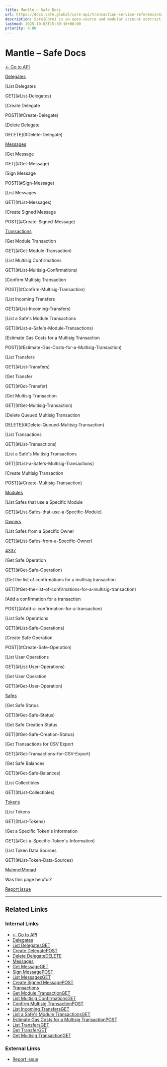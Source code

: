 ```yaml
---
title: Mantle – Safe Docs
url: https://docs.safe.global/core-api/transaction-service-reference/mantle
description: Safe{Core} is an open-source and modular account abstraction stack. Learn about its features and how to use it.
lastmod: 2025-10-03T15:39:10+00:00
priority: 0.80
---
```


# Mantle – Safe Docs

[← Go to API](/core-api/transaction-service-overview)

[Delegates](#Delegates)

[List Delegates

GET](#List-Delegates)

[Create Delegate

POST](#Create-Delegate)

[Delete Delegate

DELETE](#Delete-Delegate)

[Messages](#Messages)

[Get Message

GET](#Get-Message)

[Sign Message

POST](#Sign-Message)

[List Messages

GET](#List-Messages)

[Create Signed Message

POST](#Create-Signed-Message)

[Transactions](#Transactions)

[Get Module Transaction

GET](#Get-Module-Transaction)

[List Multisig Confirmations

GET](#List-Multisig-Confirmations)

[Confirm Multisig Transaction

POST](#Confirm-Multisig-Transaction)

[List Incoming Transfers

GET](#List-Incoming-Transfers)

[List a Safe's Module Transactions

GET](#List-a-Safe's-Module-Transactions)

[Estimate Gas Costs for a Multisig Transaction

POST](#Estimate-Gas-Costs-for-a-Multisig-Transaction)

[List Transfers

GET](#List-Transfers)

[Get Transfer

GET](#Get-Transfer)

[Get Multisig Transaction

GET](#Get-Multisig-Transaction)

[Delete Queued Multisig Transaction

DELETE](#Delete-Queued-Multisig-Transaction)

[List Transactions

GET](#List-Transactions)

[List a Safe's Multisig Transactions

GET](#List-a-Safe's-Multisig-Transactions)

[Create Multisig Transaction

POST](#Create-Multisig-Transaction)

[Modules](#Modules)

[List Safes that use a Specific Module

GET](#List-Safes-that-use-a-Specific-Module)

[Owners](#Owners)

[List Safes from a Specific Owner

GET](#List-Safes-from-a-Specific-Owner)

[4337](#4337)

[Get Safe Operation

GET](#Get-Safe-Operation)

[Get the list of confirmations for a multisig transaction

GET](#Get-the-list-of-confirmations-for-a-multisig-transaction)

[Add a confirmation for a transaction

POST](#Add-a-confirmation-for-a-transaction)

[List Safe Operations

GET](#List-Safe-Operations)

[Create Safe Operation

POST](#Create-Safe-Operation)

[List User Operations

GET](#List-User-Operations)

[Get User Operation

GET](#Get-User-Operation)

[Safes](#Safes)

[Get Safe Status

GET](#Get-Safe-Status)

[Get Safe Creation Status

GET](#Get-Safe-Creation-Status)

[Get Transactions for CSV Export

GET](#Get-Transactions-for-CSV-Export)

[Get Safe Balances

GET](#Get-Safe-Balances)

[List Collectibles

GET](#List-Collectibles)

[Tokens](#Tokens)

[List Tokens

GET](#List-Tokens)

[Get a Specific Token's Information

GET](#Get-a-Specific-Token's-Information)

[List Token Data Sources

GET](#List-Token-Data-Sources)

[Mainnet](/core-api/transaction-service-reference/mainnet "Mainnet")[Monad](/core-api/transaction-service-reference/monad "Monad")

Was this page helpful?

[Report issue](https://github.com/safe-global/safe-docs/issues/new?assignees=&labels=nextra-feedback&projects=&template=nextra-feedback.yml&title=%5BFeedback%5D+)

---

## Related Links

### Internal Links

- [← Go to API](https://docs.safe.global/core-api/transaction-service-overview)
- [Delegates](https://docs.safe.global/core-api/transaction-service-reference/mantle#Delegates)
- [List DelegatesGET](https://docs.safe.global/core-api/transaction-service-reference/mantle#List-Delegates)
- [Create DelegatePOST](https://docs.safe.global/core-api/transaction-service-reference/mantle#Create-Delegate)
- [Delete DelegateDELETE](https://docs.safe.global/core-api/transaction-service-reference/mantle#Delete-Delegate)
- [Messages](https://docs.safe.global/core-api/transaction-service-reference/mantle#Messages)
- [Get MessageGET](https://docs.safe.global/core-api/transaction-service-reference/mantle#Get-Message)
- [Sign MessagePOST](https://docs.safe.global/core-api/transaction-service-reference/mantle#Sign-Message)
- [List MessagesGET](https://docs.safe.global/core-api/transaction-service-reference/mantle#List-Messages)
- [Create Signed MessagePOST](https://docs.safe.global/core-api/transaction-service-reference/mantle#Create-Signed-Message)
- [Transactions](https://docs.safe.global/core-api/transaction-service-reference/mantle#Transactions)
- [Get Module TransactionGET](https://docs.safe.global/core-api/transaction-service-reference/mantle#Get-Module-Transaction)
- [List Multisig ConfirmationsGET](https://docs.safe.global/core-api/transaction-service-reference/mantle#List-Multisig-Confirmations)
- [Confirm Multisig TransactionPOST](https://docs.safe.global/core-api/transaction-service-reference/mantle#Confirm-Multisig-Transaction)
- [List Incoming TransfersGET](https://docs.safe.global/core-api/transaction-service-reference/mantle#List-Incoming-Transfers)
- [List a Safe's Module TransactionsGET](https://docs.safe.global/core-api/transaction-service-reference/mantle#List-a-Safe's-Module-Transactions)
- [Estimate Gas Costs for a Multisig TransactionPOST](https://docs.safe.global/core-api/transaction-service-reference/mantle#Estimate-Gas-Costs-for-a-Multisig-Transaction)
- [List TransfersGET](https://docs.safe.global/core-api/transaction-service-reference/mantle#List-Transfers)
- [Get TransferGET](https://docs.safe.global/core-api/transaction-service-reference/mantle#Get-Transfer)
- [Get Multisig TransactionGET](https://docs.safe.global/core-api/transaction-service-reference/mantle#Get-Multisig-Transaction)

### External Links

- [Report issue](https://github.com/safe-global/safe-docs/issues/new?assignees=&labels=nextra-feedback&projects=&template=nextra-feedback.yml&title=%5BFeedback%5D+)
